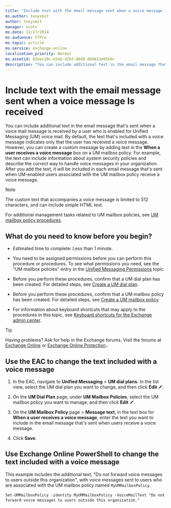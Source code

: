 ```yaml
---
title: "Include text with the email message sent when a voice message Is received"
ms.author: tonysmit
author: tonysmit
manager: scotv
ms.date: 11/17/2014
ms.audience: ITPro
ms.topic: article
ms.service: exchange-online
localization_priority: Normal
ms.assetid: b2eec29c-e5eb-4263-80d8-0b9813dd56dc
description: "You can include additional text in the email message that's sent when a voice mail message is received by a user who is enabled for Unified Messaging (UM) voice mail. By default, the text that's included with a voice message indicates only that the user has received a voice message. However, you can create a custom message by adding text in the When a user receives a voice message box on a UM mailbox policy. For example, the text can include information about system security policies and describe the correct way to handle voice messages in your organization. After you add the text, it will be included in each email message that's sent when UM-enabled users associated with the UM mailbox policy receive a voice message."
---
```


# Include text with the email message sent when a voice message Is received

You can include additional text in the email message that's sent when a voice mail message is received by a user who is enabled for Unified Messaging (UM) voice mail. By default, the text that's included with a voice message indicates only that the user has received a voice message. However, you can create a custom message by adding text in the **When a user receives a voice message** box on a UM mailbox policy. For example, the text can include information about system security policies and describe the correct way to handle voice messages in your organization. After you add the text, it will be included in each email message that's sent when UM-enabled users associated with the UM mailbox policy receive a voice message.

> [!NOTE]
> The custom text that accompanies a voice message is limited to 512 characters, and can include simple HTML text.

For additional management tasks related to UM mailbox policies, see [UM mailbox policy procedures](um-mailbox-policy-procedures.md).

## What do you need to know before you begin?

- Estimated time to complete: Less than 1 minute.

- You need to be assigned permissions before you can perform this procedure or procedures. To see what permissions you need, see the "UM mailbox policies" entry in the [Unified Messaging Permissions](https://technet.microsoft.com/library/d326c3bc-8f33-434a-bf02-a83cc26a5498.aspx) topic.

- Before you perform these procedures, confirm that a UM dial plan has been created. For detailed steps, see [Create a UM dial plan](../../voice-mail-unified-messaging/connect-voice-mail-system/create-um-dial-plan.md).

- Before you perform these procedures, confirm that a UM mailbox policy has been created. For detailed steps, see [Create a UM mailbox policy](create-um-mailbox-policy.md).

- For information about keyboard shortcuts that may apply to the procedures in this topic, see [Keyboard shortcuts for the Exchange admin center](../../accessibility/keyboard-shortcuts-in-admin-center.md).

> [!TIP]
> Having problems? Ask for help in the Exchange forums. Visit the forums at [Exchange Online](https://go.microsoft.com/fwlink/p/?linkId=267542) or [Exchange Online Protection](https://go.microsoft.com/fwlink/p/?linkId=285351)..

## Use the EAC to change the text included with a voice message

1. In the EAC, navigate to **Unified Messaging** \> **UM dial plans**. In the list view, select the UM dial plan you want to change, and then click **Edit** ![Edit icon](../../media/ITPro_EAC_EditIcon.gif).

2. On the **UM Dial Plan** page, under **UM Mailbox Policies**, select the UM mailbox policy you want to manage, and then click **Edit** ![Edit icon](../../media/ITPro_EAC_EditIcon.gif).

3. On the **UM Mailbox Policy** page \> **Message text**, in the text box for **When a user receives a voice message**, enter the text you want to include in the email message that's sent when users receive a voice message.

4. Click **Save**.

## Use Exchange Online PowerShell to change the text included with a voice message

This example includes the additional text, "Do not forward voice messages to users outside this organization", with voice messages sent to users who are associated with the UM mailbox policy named `MyUMMailboxPolicy`.

```
Set-UMMailboxPolicy -identity MyUMMailboxPolicy -VoiceMailText "Do not forward voice messages to users outside this organization."
```


